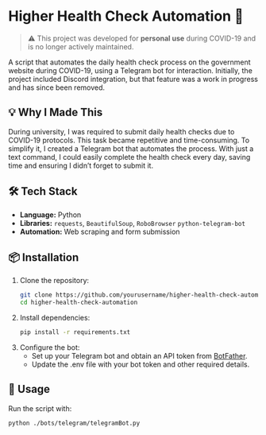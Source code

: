 # **Higher Health Check Automation** 🚀  

> ⚠️ This project was developed for **personal use** during COVID-19 and is no longer actively maintained.

A script that automates the daily health check process on the government website during COVID-19, using a Telegram bot for interaction. 
Initially, the project included Discord integration, but that feature was a work in progress and has since been removed.

## 💡 Why I Made This  
During university, I was required to submit daily health checks due to COVID-19 protocols. This task became repetitive and time-consuming. To simplify it, I created a Telegram bot that automates the process. With just a text command, I could easily complete the health check every day, saving time and ensuring I didn’t forget to submit it.

## 🛠️ Tech Stack  
- **Language:** Python  
- **Libraries:** `requests`, `BeautifulSoup`, `RoboBrowser` `python-telegram-bot`  
- **Automation:** Web scraping and form submission  

## 📦 Installation  
1. Clone the repository:  
   ```bash
   git clone https://github.com/yourusername/higher-health-check-automation.git
   cd higher-health-check-automation
   ```  
2. Install dependencies:  
   ```bash
   pip install -r requirements.txt
   ```  
3. Configure the bot:  
   - Set up your Telegram bot and obtain an API token from [BotFather](https://t.me/botfather).  
   - Update the .env file with your bot token and other required details.  

## 🚀 Usage  
Run the script with:  
```bash
python ./bots/telegram/telegramBot.py
``` 
